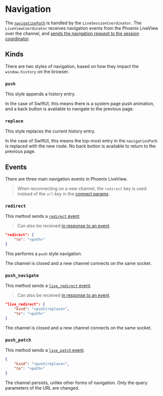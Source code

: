 # Navigation
The [`navigationPath`](https://github.com/liveview-native/liveview-client-swiftui/blob/0e0fc6bbe5e95ef308e51551af0889acb09b87b3/Sources/LiveViewNative/Coordinators/LiveSessionCoordinator.swift#L43) is handled by the `LiveSessionCoordinator`. The `LiveViewCoordinator` receives navigation events from the Phoenix LiveView over the channel, and [sends the navigation request to the session coordinator](https://github.com/liveview-native/liveview-client-swiftui/blob/0e0fc6bbe5e95ef308e51551af0889acb09b87b3/Sources/LiveViewNative/Coordinators/LiveSessionCoordinator.swift#L353).

## Kinds
There are two styles of navigation, based on how they impact the `window.history` on the browser.

### `push`
This style appends a history entry.

In the case of SwiftUI, this means there is a system page push animation, and a back button is available to navigate to the previous page.

### `replace`
This style replaces the current history entry.

In the case of SwiftUI, this means the top-most entry in the `navigationPath` is replaced with the new route. No back button is available to return to the previous page.

## Events
There are three main navigation events in Phoenix LiveView.

> When reconnecting on a new channel, the `redirect` key is used instead of the `url` key in the [connect params](https://github.com/liveview-native/liveview-client-swiftui/blob/9895c3b16d84a2683dcb1f127994be6c1bdf4919/Sources/LiveViewNative/Coordinators/LiveViewCoordinator.swift#L238).

### `redirect`
This method sends a [`redirect` event](https://github.com/liveview-native/liveview-client-swiftui/blob/9895c3b16d84a2683dcb1f127994be6c1bdf4919/Sources/LiveViewNative/Coordinators/LiveViewCoordinator.swift#L274-L281).

> Can also be received [in response to an event](https://github.com/liveview-native/liveview-client-swiftui/blob/9895c3b16d84a2683dcb1f127994be6c1bdf4919/Sources/LiveViewNative/Coordinators/LiveViewCoordinator.swift#L131).

```json
"redirect": {
    "to": "<path>"
}
```

This performs a `push` style navigation.

The channel is closed and a new channel connects on the same socket.

### `push_navigate`
This method sends a [`live_redirect` event](https://github.com/liveview-native/liveview-client-swiftui/blob/9895c3b16d84a2683dcb1f127994be6c1bdf4919/Sources/LiveViewNative/Coordinators/LiveViewCoordinator.swift#L258-L265).

> Can also be received [in response to an event](https://github.com/liveview-native/liveview-client-swiftui/blob/9895c3b16d84a2683dcb1f127994be6c1bdf4919/Sources/LiveViewNative/Coordinators/LiveViewCoordinator.swift#L128C25-L128C25).

```json
"live_redirect": {
    "kind": "<push|replace>",
    "to": "<path>"
}
```

The channel is closed and a new channel connects on the same socket.

### `push_patch`
This method sends a [`live_patch` event](https://github.com/liveview-native/liveview-client-swiftui/blob/9895c3b16d84a2683dcb1f127994be6c1bdf4919/Sources/LiveViewNative/Coordinators/LiveViewCoordinator.swift#L266-L273).

```json
{
    "kind": "<push|replace>",
    "to": "<path>"
}
```

The channel persists, unlike other forms of navigation. Only the query parameters of the URL are changed.